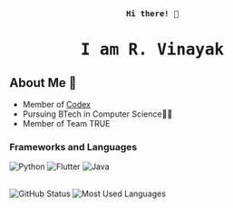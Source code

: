 <p align="center"><samp><b> Hi there! 👋</b></samp></p>
<p align="center"><h1 align="center"><samp> I am R. Vinayak </samp></h1></p>

## About Me 🔭 
- Member of [Codex](https://github.com/codex-iter)
- Pursuing BTech in Computer Science👨‍🎓
- Member of Team TRUE

### Frameworks and Languages

![Python](https://img.shields.io/badge/Python-3776AB?style=flat-square&logo=Python&logoColor=white)
![Flutter](https://img.shields.io/badge/Dart-2bb7f6?style=flat-square&logo=Dart&logoColor=white)
![Java](https://img.shields.io/badge/Java-ea2d2f?style=flat-square&logo=java&logoColor=white)

<br>

<!-- [![My's github stats](https://github-readme-stats.vercel.app/api?username=rokkam7784&show_icons=truetheme=radical&hide=stars)](https://github.com/anuraghazra/github-readme-stats) -->


<img src="https://github-readme-stats.vercel.app/api?username=rokkam7784&count_private=true&show_icons=true&theme=radical" alt="GitHub Status"/>
<img src = "https://github-readme-stats.vercel.app/api/top-langs/?username=rokkam7784&show_icons=true&layout=compact&theme=radical" alt="Most Used Languages">
